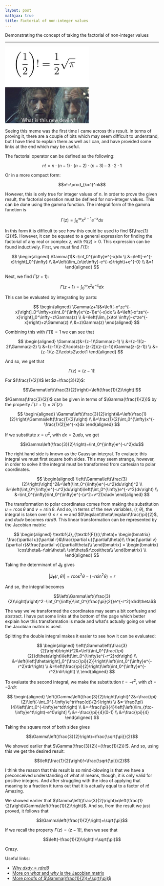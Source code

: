 ```yaml
---
layout: post
mathjax: true
title: Factorial of non-integer values
---
```


Demonstrating the concept of taking the factorial of non-integer values

---

<p><img src="https://raw.githubusercontent.com/aymenhafeez/aymenhafeez.github.io/master/images/lotr-meme.png" alt="Meme" class="fancy-image" height=250/></p>

Seeing this meme was the first time I came across this result. In terms of
proving it, there are a couple of bits which may seem difficult to understand,
but I have tried to explain them as well as I can, and have provided some
links at the end which may be useful.

The factorial operator can be defined as the following:

  $$n!=n\cdot(n-1)\cdot(n-2)\cdot(n-3)\cdots3\cdot2\cdot1$$

Or in a more compact form:

  $$n!=\prod_{k=1}^nk$$

However, this is only true for integer values of $n$. In order to prove the given result, the factorial operation must be defined for non-integer values. This can be done using the gamma function. The integral form of the gamma function is

  $$\Gamma(z)=\int_0^\infty x^{z-1}e^{-x}dx$$

In this form it is difficult to see how this could be used to find $(\frac{1}{2})!$. However, it can be equated to a general expression for finding the factorial of any real or complex $z$, with $\Re(z)>0$. This expression can be found inductively. First, we must find $\Gamma(1)$:

  $$
    \begin{aligned}
    \Gamma(1)&=\int_0^{\infty}e^{-x}dx \\
    &=\left[-e^{-x}\right]_0^{\infty} \\
    &=\left(\lim_{x\to\infty}-e^{-x}\right)+e^{-0} \\
    &=1
    \end{aligned}
  $$

Next, we find $\Gamma(z+1)$:

  $$\Gamma(z+1)=\int_0^{\infty}x^ze^{-x}dx$$

This can be evaluated by integrating by parts:

  $$
    \begin{aligned}
    \Gamma(z+1)&=\left[-x^ze^{-x}\right]_0^\infty+z\int_0^{\infty}x^{z-1}e^{-x}dx \\
    &=\left[-x^ze^{-x}\right]_0^\infty+z\Gamma(z) \\
    &=\left(\lim_{x\to\ \infty}-x^ze^{-x}\right)+z\Gamma(z) \\
    &=z\Gamma(z)
    \end{aligned}
  $$

Combining this with $\Gamma(1)=1$ we can see that

  $$
    \begin{aligned}
    \Gamma(z)&=(z-1)\Gamma(z-1) \\
    &=(z-1)(z-2)\Gamma(z-2) \\
    &=(z-1)(z-2)\cdots(z-(z-2))(z-(z-1))\Gamma(z-(z-1)) \\
    &=(z-1)(z-2)\cdots2\cdot1
    \end{aligned}
  $$

And so, we get that

  $$\Gamma(z)=(z-1)!$$

For $(\frac{1}{2})!$ let $z=\frac{3}{2}$:

  $$\Gamma\left(\frac{3}{2}\right)=\left(\frac{1}{2}\right)!$$

$\Gamma(\frac{3}{2})$ can be given in terms of $\Gamma(\frac{1}{2})$ by the property $\Gamma(z+1)=z\Gamma(z)$:

  $$
    \begin{aligned}
      \Gamma\left(\frac{3}{2}\right)&=\left(\frac{1}{2}\right)\Gamma\left(\frac{1}{2}\right) \\
      &=\frac{1}{2}\int_0^{\infty}x^{-\frac{1}{2}}e^{-x}dx
    \end{aligned}
  $$

If we substitute $x=u^2$, with $dx=2udu$, we get

  $$\Gamma\left(\frac{3}{2}\right)=\int_0^{\infty}e^{-u^2}du$$

The right hand side is known as the Gaussian integral. To evaluate this integral we must first square both sides. This may seem strange, however, in order to solve it the integral must be transformed from cartesian to polar coordinates. 

  $$
   \begin{aligned}
      \left(\Gamma\left(\frac{3}{2}\right)\right)^2&=\left(\int_0^{\infty}e^{-u^2}du\right)^2 \\
      &=\left(\int_0^{\infty}e^{-u^2}du\right)\left(\int_0^{\infty}e^{-v^2}dv\right) \\
      &=\int_0^{\infty}\int_0^{\infty}e^{-(u^2+v^2)}dudv
   \end{aligned}
  $$

The transformation to polar coordinates comes from making the substitution $u=r\cos\theta$ and $v=r\sin\theta$. And so, in terms of the new variables, $(r, \theta)$, the integral is taken over $0\leqslant r\leqslant\infty$ and $0\leqslant\theta\leqslant\frac{\pi}{2}$, and $dudv$ becomes $rdrd\theta$. This linear transformation can be represented by the Jacobian matrix:

  $$
  \begin{aligned}
    \textbf{J}_{\textbf{F}}(r,\theta)=
    \begin{bmatrix}
      \frac{\partial u}{\partial r}&\frac{\partial u}{\partial\theta}\\
      \frac{\partial v}{\partial r}&\frac{\partial v}{\partial\theta}\\
    \end{bmatrix}
    =
    \begin{bmatrix}
      \cos\theta&-r\sin\theta\\
      \sin\theta&r\cos\theta\\
    \end{bmatrix} \\
  \end{aligned}
  $$

Taking the determinant of $\textbf{J}_{\textbf{F}}$ gives

  $$
    |\textbf{J}_{\textbf{F}}(r,\theta)|=r\cos^2\theta-(-r\sin^2\theta)=r
  $$

And so, the integral becomes

  $$\left(\Gamma\left(\frac{3}{2}\right)\right)^2=\int_0^{\infty}\int_0^{\frac{\pi}{2}}e^{-r^2}rdrd\theta$$

The way we've transformed the coordinates may seem a bit confusing and abstract. I have put some links at the bottom of the page which better explain how this transformation is made and what's actually going on when the Jacobian matrix is used.

Splitting the double integral makes it easier to see how it can be evaluated:

  $$
    \begin{aligned}
      \left(\Gamma\left(\frac{3}{2}\right)\right)^2&=\left(\int_0^{\frac{\pi}{2}}d\theta\right)\left(\int_0^{\infty}e^{-r^2}rdr\right) \\
      &=\left(\left[\theta\right]_0^{\frac{\pi}{2}}\right)\left(\int_0^{\infty}e^{-r^2}rdr\right) \\
      &=\left(\frac{\pi}{2}\right)\left(\int_0^{\infty}e^{-r^2}rdr\right) \\
    \end{aligned}
  $$

To evaluate the second integral, we make the substitution $t=-r^2$, with $dt=-2rdr$:

  $$
    \begin{aligned}
      \left(\Gamma\left(\frac{3}{2}\right)\right)^2&=\frac{\pi}{2}\left(-\int_0^{-\infty}e^tr\frac{dt}{2r}\right) \\
      &=-\frac{\pi}{4}\left(\int_0^{-\infty}e^tdt\right) \\
      &=-\frac{\pi}{4}\left[\left(\lim_{t\to-\infty}e^t\right)-e^0\right] \\
      &=-\frac{\pi}{4}(0-1) \\
      &=\frac{\pi}{4}
    \end{aligned}
  $$

Taking the square root of both sides gives

  $$\Gamma\left(\frac{3}{2}\right)=\frac{\sqrt{\pi}}{2}$$

We showed earlier that $\Gamma(\frac{3}{2})=(\frac{1}{2})!$. And so, using this we get the desired result:

  $$\left(\frac{1}{2}\right)!=\frac{\sqrt{\pi}}{2}$$

I think the reason that this result is so mind-blowing is that we have a preconceived understanding of what $n!$ means, though, it is only valid for positive integers. And after struggling with the idea of applying that meaning to a fraction it turns out that it is actually equal to a factor of $\pi$! Amazing.

We showed earlier that $\Gamma\left(\frac{3}{2}\right)=\left(\frac{1}{2}\right)\Gamma\left(\frac{1}{2}\right)$. And so, from the result we just proved, it follows that

  $$\Gamma\left(\frac{1}{2}\right)=\sqrt{\pi}$$

If we recall the property $\Gamma(z)=(z-1)!$, then we see that

  $$\left(-\frac{1}{2}\right)!=\sqrt{\pi}$$

Crazy.

Useful links:
* <a href="https://math.stackexchange.com/questions/1636021/rigorous-proof-that-dx-dy-r-dr-d-theta">Why $dxdy=rdrd\theta$</a>
* <a href="https://www.khanacademy.org/math/multivariable-calculus/multivariable-derivatives/jacobian/v/jacobian-prerequisite-knowledge">More on $\textit{what}$ and ${why}$ is the Jacobian matrix</a>
* <a href="https://math.stackexchange.com/questions/215352/why-is-gamma-left-frac12-right-sqrt-pi">More proofs of $\Gamma(\frac{1}{2})=\sqrt{\pi}$</a>
